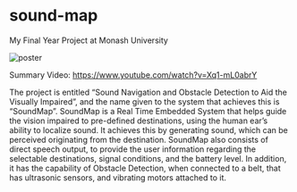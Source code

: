 # sound-map
My Final Year Project at Monash University

![poster](https://user-images.githubusercontent.com/55540980/125713165-3c22787e-e9f5-491e-bf6f-0a4345ae3677.jpg)

Summary Video: https://www.youtube.com/watch?v=Xq1-mL0abrY

The project is entitled “Sound Navigation and Obstacle Detection to Aid the Visually Impaired”, and the name given to the system that achieves this is “SoundMap”. SoundMap is a Real Time Embedded System that helps guide the vision impaired to pre-defined destinations, using the human ear’s ability to localize sound. It achieves this by generating sound, which can be perceived originating from the destination. SoundMap also consists of direct speech output, to provide the user information regarding the selectable destinations, signal conditions, and the battery level. In addition, it has the capability of Obstacle Detection, when connected to a belt, that has ultrasonic sensors, and vibrating motors attached to it.
